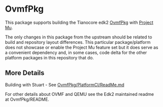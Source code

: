# OvmfPkg

This package supports building the Tianocore edk2 [OvmfPkg](https://github.com/tianocore/edk2/tree/master/OvmfPkg) with
[Project Mu](https://microsoft.github.io/mu/).

The only changes in this package from the upstream should be related to build and repository layout differences.  This particular
package/platform does not showcase or enable the Project Mu feature set but it does serve as a convenient dependency
and, in some cases, code delta for the other platform packages in this repository that do.

## More Details

Building with Stuart - See [OvmfPkg/PlatformCI/ReadMe.md](PlatformCI/ReadMe.md)

For other details about OVMF and QEMU see the Edk2 maintained readme at OvmfPkg/README.
